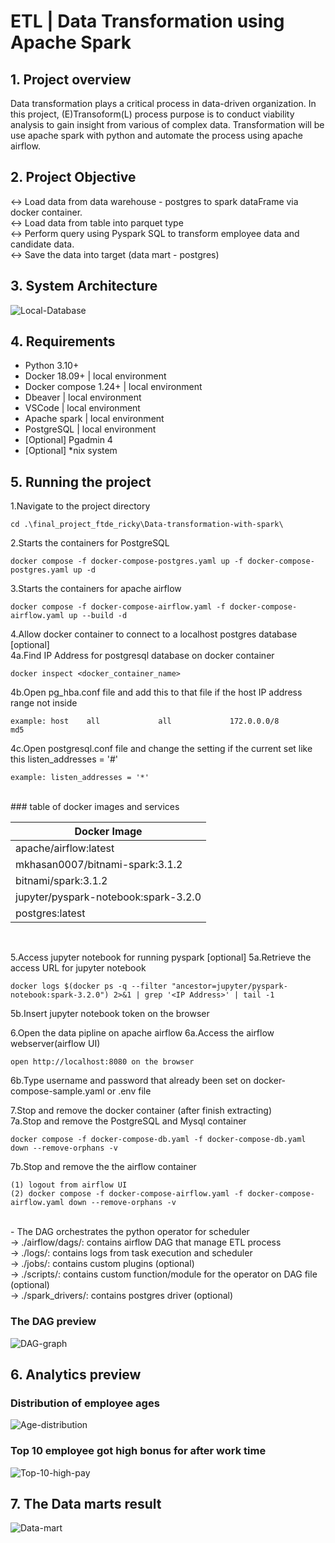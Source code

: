 # ETL | Data Transformation using Apache Spark

## 1. Project overview
Data transformation plays a critical process in data-driven organization.
In this project, (E)Transoform(L) process purpose is to conduct viability analysis to gain insight from various of complex data.
Transformation will be use apache spark with python and automate the process using apache airflow.

## 2. Project Objective
<-> Load data from data warehouse - postgres to spark dataFrame via docker container. <br>
<-> Load data from table into parquet type <br>
<-> Perform query using Pyspark SQL to transform employee data and candidate data.  <br>
<-> Save the data into target (data mart - postgres)  <br>

## 3. System Architecture
![Local-Database](https://github.com/vnobets7/final_project_ftde_ricky/blob/main/Data-transformation-with-spark/images/SS-System-architecture.PNG)

## 4. Requirements
  - Python 3.10+
  - Docker 18.09+ | local environment
  - Docker compose 1.24+ | local environment
  - Dbeaver | local environment
  - VSCode | local environment
  - Apache spark | local environment
  - PostgreSQL | local environment
  - [Optional] Pgadmin 4
  - [Optional] *nix system

## 5. Running the project
1.Navigate to the project directory
```
cd .\final_project_ftde_ricky\Data-transformation-with-spark\
```	

2.Starts the containers for PostgreSQL
```
docker compose -f docker-compose-postgres.yaml up -f docker-compose-postgres.yaml up -d
```

3.Starts the containers for apache airflow
```
docker compose -f docker-compose-airflow.yaml -f docker-compose-airflow.yaml up --build -d
```

4.Allow docker container to connect to a localhost postgres database [optional] <br>
4a.Find IP Address for postgresql database on docker container
```
docker inspect <docker_container_name>
```
4b.Open pg_hba.conf file and add this to that file if the host IP address range not inside
```
example: host    all             all             172.0.0.0/8            md5
```
4c.Open postgresql.conf file and change the setting if the current set like this listen_addresses = '#'
```
example: listen_addresses = '*'
```
<br>
### table of docker images and services

| Docker Image                         |
|--------------------------------------|
| apache/airflow:latest                |
| mkhasan0007/bitnami-spark:3.1.2      |
| bitnami/spark:3.1.2                  |
| jupyter/pyspark-notebook:spark-3.2.0 |
| postgres:latest                      |

<br>

5.Access jupyter notebook for running pyspark [optional]
5a.Retrieve the access URL for jupyter notebook
```
docker logs $(docker ps -q --filter "ancestor=jupyter/pyspark-notebook:spark-3.2.0") 2>&1 | grep '<IP Address>' | tail -1
```
5b.Insert jupyter notebook token on the browser
<br>

6.Open the data pipline on apache airflow
6a.Access the airflow webserver(airflow UI)
```
open http://localhost:8080 on the browser
```
6b.Type username and password that already been set on docker-compose-sample.yaml or .env file
<br>

7.Stop and remove the docker container (after finish extracting) <br>
7a.Stop and remove the PostgreSQL and Mysql container
```
docker compose -f docker-compose-db.yaml -f docker-compose-db.yaml down --remove-orphans -v
```
7b.Stop and remove the the airflow container
```
(1) logout from airflow UI
(2) docker compose -f docker-compose-airflow.yaml -f docker-compose-airflow.yaml down --remove-orphans -v
```
<br>
- The DAG orchestrates the python operator for scheduler <br>
-> ./airflow/dags/: contains airflow DAG that manage ETL process <br>
-> ./logs/: contains logs from task execution and scheduler <br>
-> ./jobs/: contains custom plugins (optional) <br>
-> ./scripts/: contains custom function/module for the operator on DAG file (optional) <br>
-> ./spark_drivers/: contains postgres driver (optional) <br>

### The DAG preview
![DAG-graph](https://github.com/vnobets7/final_project_ftde_ricky/blob/main/Data-transformation-with-spark/images/SS-The-graph-view.PNG)

## 6. Analytics preview

### Distribution of employee ages
![Age-distribution](https://github.com/vnobets7/final_project_ftde_ricky/blob/main/Data-transformation-with-spark/images/SS-candidate-based-on-aged.PNG)

### Top 10 employee got high bonus for after work time
![Top-10-high-pay](https://github.com/vnobets7/final_project_ftde_ricky/blob/main/Data-transformation-with-spark/images/SS-Top-10-highest-bonusovertime-title.PNG)

## 7. The Data marts result
![Data-mart](https://github.com/vnobets7/final_project_ftde_ricky/blob/main/Data-transformation-with-spark/images/SS-Data-mart-docker.PNG)
